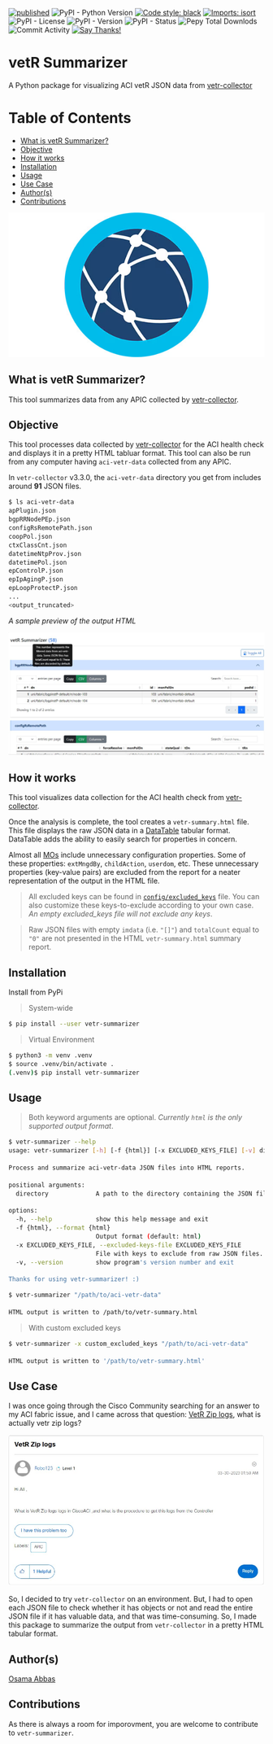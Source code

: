 [![published](https://static.production.devnetcloud.com/codeexchange/assets/images/devnet-published.svg)](https://developer.cisco.com/codeexchange/github/repo/Tes3awy/vetr-summarizer)
![PyPI - Python Version](https://img.shields.io/pypi/pyversions/vetr-summarizer)
[![Code style: black](https://img.shields.io/badge/code%20style-black-000000.svg?style=flat-square)](https://github.com/psf/black)
[![Imports: isort](https://img.shields.io/badge/%20imports-isort-%231674b1?style=flat-square&labelColor=ef8336)](https://pycqa.github.io/isort/)
![PyPI - License](https://img.shields.io/pypi/l/vetr-summarizer)
![PyPI - Version](https://img.shields.io/pypi/v/vetr-summarizer)
![PyPI - Status](https://img.shields.io/pypi/status/vetr-summarizer)
![Pepy Total Downlods](https://img.shields.io/pepy/dt/vetr-summarizer)
![Commit Activity](https://img.shields.io/github/commit-activity/m/Tes3awy/vetr-summarizer/main?logo=github)
[![Say Thanks!](https://img.shields.io/badge/Say%20Thanks-!-1EAEDB.svg)](https://saythanks.io/to/Tes3awy)

# vetR Summarizer

A Python package for visualizing ACI vetR JSON data from [vetr-collector](https://github.com/brightpuddle/vetr-collector)

# Table of Contents

- [What is vetR Summarizer?](#what-is-vetr-summarizer)
- [Objective](#objective)
- [How it works](#how-it-works)
- [Installation](#installation)
- [Usage](#usage)
- [Use Case](#use-case)
- [Author(s)](#authors)
- [Contributions](#contributions)

![ACI](https://github.com/Tes3awy/vetr-summarizer/raw/main/assets/aci.jpg)

## What is vetR Summarizer?

This tool summarizes data from any APIC collected by [vetr-collector](https://github.com/brightpuddle/vetr-collector).

## Objective

This tool processes data collected by [vetr-collector](https://github.com/brightpuddle/vetr-collector) for the ACI health check and displays it in a pretty HTML tabluar format. This tool can also be run from any computer having `aci-vetr-data` collected from any APIC.

In `vetr-collector` v3.3.0, the `aci-vetr-data` directory you get from includes around **91** JSON files.

```bash
$ ls aci-vetr-data
apPlugin.json
bgpRRNodePEp.json
configRsRemotePath.json
coopPol.json
ctxClassCnt.json
datetimeNtpProv.json
datetimePol.json
epControlP.json
epIpAgingP.json
epLoopProtectP.json
...
<output_truncated>
```

_A sample preview of the output HTML_

![Preview](https://github.com/Tes3awy/vetr-summarizer/raw/main/assets/preview.jpg)

## How it works

This tool visualizes data collection for the ACI health check from [vetr-collector](https://github.com/brightpuddle/vetr-collector).

Once the analysis is complete, the tool creates a `vetr-summary.html` file. This file displays the raw JSON data in a [DataTable](https://datatables.net/) tabular format. DataTable adds the ability to easily search for properties in concern.

Almost all [MOs](https://www.cisco.com/c/en/us/td/docs/switches/datacenter/aci/apic/sw/policy-model-guide/b-Cisco-ACI-Policy-Model-Guide.html#id_107445__d54e1142) include unnecessary configuration properties. Some of these  properties: `extMngdBy`, `childAction`, `userdom`, etc. These unnecessary properties (key-value pairs) are excluded from the report for a neater representation of the output in the HTML file. 

> All excluded keys can be found in [`config/excluded_keys`](https://github.com/Tes3awy/vetr-summarizer/tree/main/src/vetr_summarizer/config) file. You can also customize these keys-to-exclude according to your own case. _An empty excluded\_keys file will not exclude any keys_.

> Raw JSON files with empty `imdata` (i.e. `"[]"`) and `totalCount` equal to `"0"` are not presented in the HTML `vetr-summary.html` summary report.

## Installation

Install from PyPi

> System-wide

```bash
$ pip install --user vetr-summarizer
```

>  Virtual Environment

```bash
$ python3 -m venv .venv
$ source .venv/bin/activate .
(.venv)$ pip install vetr-summarizer
```

## Usage

> Both keyword arguments are optional. _Currently `html` is the only supported output format_.

```bash
$ vetr-summarizer --help
usage: vetr-summarizer [-h] [-f {html}] [-x EXCLUDED_KEYS_FILE] [-v] directory

Process and summarize aci-vetr-data JSON files into HTML reports.

positional arguments:
  directory             A path to the directory containing the JSON files.

options:
  -h, --help            show this help message and exit
  -f {html}, --format {html}
                        Output format (default: html)
  -x EXCLUDED_KEYS_FILE, --excluded-keys-file EXCLUDED_KEYS_FILE
                        File with keys to exclude from raw JSON files. (default: excluded_keys)
  -v, --version         show program's version number and exit

Thanks for using vetr-summarizer! :)
```

```bash
$ vetr-summarizer "/path/to/aci-vetr-data"

HTML output is written to /path/to/vetr-summary.html
```

> With custom excluded keys

```bash
$ vetr-summarizer -x custom_excluded_keys "/path/to/aci-vetr-data"

HTML output is written to '/path/to/vetr-summary.html'
```

## Use Case

I was once going through the Cisco Community searching for an answer to my ACI fabric issue, and I came across that question: [VetR Zip logs](https://community.cisco.com/t5/application-centric-infrastructure/vetr-zip-logs/td-p/4804529), what is actually vetr zip logs?

![Question](https://github.com/Tes3awy/vetr-summarizer/raw/main/assets/q.jpg)

So, I decided to try `vetr-collector` on an environment. But, I had to open each JSON file to check whether it has objects or not and read the entire JSON file if it has valuable data, and that was time-consuming. So, I made this package to summarize the output from `vetr-collector` in a pretty HTML tabular format.

## Author(s)

[Osama Abbas](https://www.linkedin.com/in/oabbas/)

## Contributions

As there is always a room for imporovment, you are welcome to contribute to `vetr-summarizer`.
